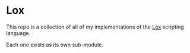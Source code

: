 # Lox

This repo is a collection of all of my implementations of the [Lox](https://craftinginterpreters.com/) scripting language.

Each one exists as its own sub-module.
